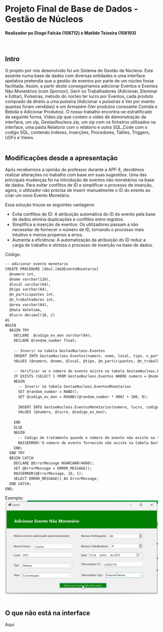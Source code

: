 # Projeto Final de Base de Dados - Gestão de Núcleos<br />
#### Realizador po Diogo Falcão (108712) e Matilde Teixeira (108193)
<br />


## Intro
O projeto por nós desenolvido foi um Sistema de Gestão de Núcleos: Este assente numa base de dados com diversas entidades e uma interface apelativa pretendia que a gestão de eventos por parte de um núcleo fosse facilitada. Assim, a partir deste conseguiriamos adicionar Eventos e Eventos Não Monetários (com Sponsor), Gerir os Trabalhadores (Adicionar, Eleminar e Editar), Pulseiras, método do núcleo ter lucro por Eventos, cada produto comprado dá direito a uma pulseira (Adicionar x pulseiras e Ver por evento quantas foram vendidas) e um Armazém (Ver produtos consoante Comida e Bebida e Adicionar Produtos).
O nosso trabalho encontra-se estratificado da seguinte forma, Video.zip que contem o video de demonstração da interface, um zip, GestaoNucleos.zip, um zip com os ficheiros utilizados na interface, uma pasta Relatorio com o relatorio e outra SQL_Code com o codigo SQL, contendo Indexes, Inserções, Procedures, Tables, Triggers, UDFs e Views.
<br />
<br />

## Modificações desde a apresentação
Após recebermos a opinião do professor durante a APF-E, decidimos realizar alterações no trabalho com base em suas sugestões. Uma das principais mudanças foi na introdução de eventos não monetários na base de dados. Para evitar conflitos de ID e simplificar o processo de inserção, agora, o utilizador não precisa de inserir manualmente o ID do evento ao criar um novo Evento Monetário. 

Essa solução trouxe as seguintes vantagens:
- Evita conflitos de ID: A atribuição automática do ID do evento pela base de dados elimina duplicações e conflitos entre registos.
- Simplifica a inserção de eventos: Os utilizadores passam a não necessitar de fornecer o número de ID, tornando o processo mais intuitivo e menos propenso a erros.
- Aumenta a eficiência: A automatização da atribuição do ID reduz a carga de trabalho e otimiza o processo de inserção na base de dados.

Código:
```txt
-- adicionar evento monetario
CREATE PROCEDURE [dbo].[AddEventoMonetario] 
  @numero int, 
  @nome varchar(128), 
  @local varchar(64), 
  @tipo varchar(64), 
  @n_participantes int, 
  @n_trabalhadores int, 
  @area varchar(64), 
  @data datetime, 
  @lucro decimal(18, 2) 
AS
BEGIN
  BEGIN TRY
    DECLARE  @codigo_ev_mon varchar(64);
    DECLARE @random_number float;
    
    -- Inserir na tabela GestaoNucleos.Eventos
    INSERT INTO GestaoNucleos.Eventos(numero, nome, local, tipo, n_participantes, n_trabalhadores, area, data)
    VALUES (@numero, @nome, @local, @tipo, @n_participantes, @n_trabalhadores, @area, @data);
    
    -- Verificar se o número de evento existe na tabela GestaoNucleos.Eventos
    IF EXISTS (SELECT 1 FROM GestaoNucleos.Eventos WHERE numero = @numero)
    BEGIN
      -- Inserir na tabela GestaoNucleos.EventosMonetarios
      SET @random_number = RAND();
      SET @codigo_ev_mon = ROUND((@random_number * 900) + 100, 0);
      
      INSERT INTO GestaoNucleos.EventosMonetarios(numero, lucro, codigo_ev_mon)
      VALUES (@numero, @lucro, @codigo_ev_mon);
      
    END
    ELSE
    BEGIN
      -- Código de tratamento quando o número de evento não existe na tabela GestaoNucleos.Eventos
      RAISERROR('O número de evento fornecido não existe na tabela GestaoNucleos.Eventos.', 16, 1);
    END;
  END TRY
  BEGIN CATCH
    DECLARE @ErrorMessage NVARCHAR(4000);
    SET @ErrorMessage = ERROR_MESSAGE();
    RAISERROR(@ErrorMessage, 16, 1);
    SELECT ERROR_MESSAGE() AS ErrorMessage;
  END CATCH;
END;
```
Exemplo:
![Exemplo](./addEvent.png)
<br />
<br />


## O que não está na interface
Aqui
